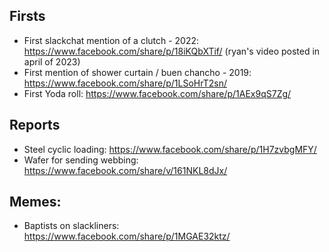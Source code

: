 ## Firsts

- First slackchat mention of a clutch - 2022: https://www.facebook.com/share/p/18iKQbXTif/ (ryan's video posted in april of 2023)
- First mention of shower curtain / buen chancho - 2019: https://www.facebook.com/share/p/1LSoHrT2sn/
- First Yoda roll: https://www.facebook.com/share/p/1AEx9qS7Zg/



## Reports

- Steel cyclic loading: https://www.facebook.com/share/p/1H7zvbgMFY/
- Wafer for sending webbing: https://www.facebook.com/share/v/161NKL8dJx/


## Memes:

- Baptists on slackliners: https://www.facebook.com/share/p/1MGAE32ktz/